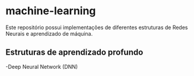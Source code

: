 # machine-learning
Este repositório possui implementações de diferentes estruturas de Redes Neurais e aprendizado de máquina.

## Estruturas de aprendizado profundo

-Deep Neural Network (DNN)
